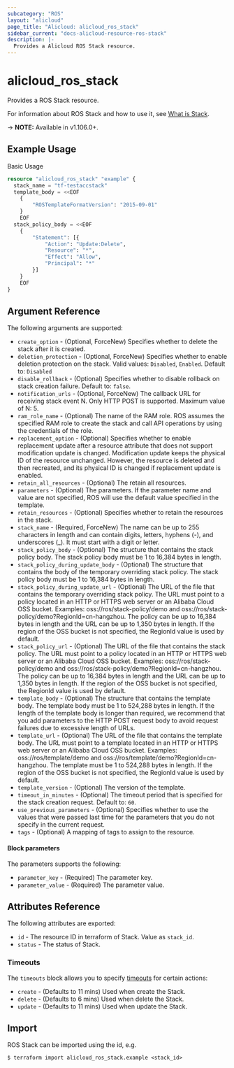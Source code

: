```yaml
---
subcategory: "ROS"
layout: "alicloud"
page_title: "Alicloud: alicloud_ros_stack"
sidebar_current: "docs-alicloud-resource-ros-stack"
description: |-
  Provides a Alicloud ROS Stack resource.
---
```


# alicloud\_ros\_stack

Provides a ROS Stack resource.

For information about ROS Stack and how to use it, see [What is Stack](https://www.alibabacloud.com/help/en/doc-detail/132086.htm).

-> **NOTE:** Available in v1.106.0+.

## Example Usage

Basic Usage

```terraform
resource "alicloud_ros_stack" "example" {
  stack_name = "tf-testaccstack"
  template_body = <<EOF
    {
    	"ROSTemplateFormatVersion": "2015-09-01"
    }
    EOF
  stack_policy_body = <<EOF
    {
    	"Statement": [{
    		"Action": "Update:Delete",
    		"Resource": "*",
    		"Effect": "Allow",
    		"Principal": "*"
    	}]
    }
    EOF
}


```

## Argument Reference

The following arguments are supported:

* `create_option` - (Optional, ForceNew) Specifies whether to delete the stack after it is created.
* `deletion_protection` - (Optional, ForceNew) Specifies whether to enable deletion protection on the stack. Valid values: `Disabled`, `Enabled`. Default to: `Disabled`
* `disable_rollback` - (Optional) Specifies whether to disable rollback on stack creation failure. Default to: `false`.
* `notification_urls` - (Optional, ForceNew) The callback URL for receiving stack event N. Only HTTP POST is supported. Maximum value of N: 5.
* `ram_role_name` - (Optional) The name of the RAM role. ROS assumes the specified RAM role to create the stack and call API operations by using the credentials of the role.
* `replacement_option` - (Optional) Specifies whether to enable replacement update after a resource attribute that does not support modification update is changed. Modification update keeps the physical ID of the resource unchanged. However, the resource is deleted and then recreated, and its physical ID is changed if replacement update is enabled.
* `retain_all_resources` - (Optional) The retain all resources.
* `parameters` - (Optional) The parameters. If the parameter name and value are not specified, ROS will use the default value specified in the template.
* `retain_resources` - (Optional) Specifies whether to retain the resources in the stack.
* `stack_name` - (Required, ForceNew) The name can be up to 255 characters in length and can contain digits, letters, hyphens (-), and underscores (_). It must start with a digit or letter.
* `stack_policy_body` - (Optional) The structure that contains the stack policy body. The stack policy body must be 1 to 16,384 bytes in length.
* `stack_policy_during_update_body` - (Optional) The structure that contains the body of the temporary overriding stack policy. The stack policy body must be 1 to 16,384 bytes in length.
* `stack_policy_during_update_url` - (Optional) The URL of the file that contains the temporary overriding stack policy. The URL must point to a policy located in an HTTP or HTTPS web server or an Alibaba Cloud OSS bucket. Examples: oss://ros/stack-policy/demo and oss://ros/stack-policy/demo?RegionId=cn-hangzhou. The policy can be up to 16,384 bytes in length and the URL can be up to 1,350 bytes in length. If the region of the OSS bucket is not specified, the RegionId value is used by default.
* `stack_policy_url` - (Optional) The URL of the file that contains the stack policy. The URL must point to a policy located in an HTTP or HTTPS web server or an Alibaba Cloud OSS bucket. Examples: oss://ros/stack-policy/demo and oss://ros/stack-policy/demo?RegionId=cn-hangzhou. The policy can be up to 16,384 bytes in length and the URL can be up to 1,350 bytes in length. If the region of the OSS bucket is not specified, the RegionId value is used by default.
* `template_body` - (Optional) The structure that contains the template body. The template body must be 1 to 524,288 bytes in length. If the length of the template body is longer than required, we recommend that you add parameters to the HTTP POST request body to avoid request failures due to excessive length of URLs.
* `template_url` - (Optional) The URL of the file that contains the template body. The URL must point to a template located in an HTTP or HTTPS web server or an Alibaba Cloud OSS bucket. Examples: oss://ros/template/demo and oss://ros/template/demo?RegionId=cn-hangzhou. The template must be 1 to 524,288 bytes in length. If the region of the OSS bucket is not specified, the RegionId value is used by default.
* `template_version` - (Optional) The version of the template.
* `timeout_in_minutes` - (Optional) The timeout period that is specified for the stack creation request. Default to: `60`.
* `use_previous_parameters` - (Optional) Specifies whether to use the values that were passed last time for the parameters that you do not specify in the current request.
* `tags` - (Optional) A mapping of tags to assign to the resource.

#### Block parameters

The parameters supports the following: 

* `parameter_key` - (Required) The parameter key.
* `parameter_value` - (Required) The parameter value.

## Attributes Reference

The following attributes are exported:

* `id` - The resource ID in terraform of Stack. Value as `stack_id`.
* `status` - The status of Stack.

### Timeouts

The `timeouts` block allows you to specify [timeouts](https://www.terraform.io/docs/configuration-0-11/resources.html#timeouts) for certain actions:

* `create` - (Defaults to 11 mins) Used when create the Stack.
* `delete` - (Defaults to 6 mins) Used when delete the Stack.
* `update` - (Defaults to 11 mins) Used when update the Stack.

## Import

ROS Stack can be imported using the id, e.g.

```
$ terraform import alicloud_ros_stack.example <stack_id>
```